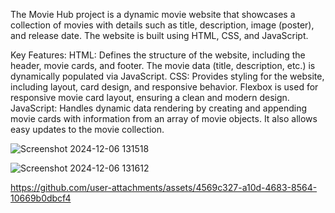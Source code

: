 The Movie Hub project is a dynamic movie website that showcases a collection of movies with details such as title, description, image (poster), and release date. The website is built using HTML, CSS, and JavaScript.

Key Features:
HTML: Defines the structure of the website, including the header, movie cards, and footer. The movie data (title, description, etc.) is dynamically populated via JavaScript.
CSS: Provides styling for the website, including layout, card design, and responsive behavior. Flexbox is used for responsive movie card layout, ensuring a clean and modern design.
JavaScript: Handles dynamic data rendering by creating and appending movie cards with information from an array of movie objects. It also allows easy updates to the movie collection.



![Screenshot 2024-12-06 131518](https://github.com/user-attachments/assets/e8178e7b-c0bf-410b-9e07-b704e231e984)

![Screenshot 2024-12-06 131612](https://github.com/user-attachments/assets/12ab3f67-debe-4342-b611-308fa0a6443e)


https://github.com/user-attachments/assets/4569c327-a10d-4683-8564-10669b0dbcf4

